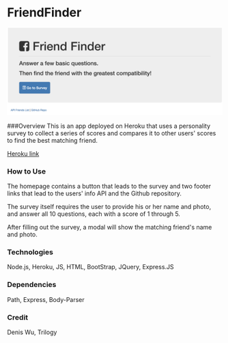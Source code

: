 # FriendFinder

![friendfinder](./friendfinderpage.png)

###Overview
This is an app deployed on Heroku that uses a personality survey to collect a series of scores and compares it to other users' scores to find the best matching friend.

[Heroku link](https://frozen-coast-95001.herokuapp.com/)

### How to Use
The homepage contains a button that leads to the survey and two footer links that lead to the users' info API and the Github repository.

The survey itself requires the user to provide his or her name and photo, and answer all 10 questions, each with a score of 1 through 5.

After filling out the survey, a modal will show the matching friend's name and photo.

### Technologies
Node.js, Heroku, JS, HTML, BootStrap, JQuery, Express.JS

### Dependencies
Path, Express, Body-Parser

### Credit
Denis Wu, Trilogy
